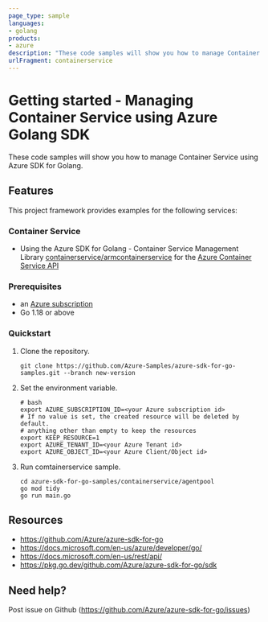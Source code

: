 ```yaml
---
page_type: sample
languages:
- golang
products:
- azure
description: "These code samples will show you how to manage Container Service using Azure SDK for Golang."
urlFragment: containerservice
---
```


# Getting started - Managing Container Service using Azure Golang SDK

These code samples will show you how to manage Container Service using Azure SDK for Golang.

## Features

This project framework provides examples for the following services:

### Container Service
* Using the Azure SDK for Golang - Container Service Management Library [containerservice/armcontainerservice](https://pkg.go.dev/github.com/Azure/azure-sdk-for-go/sdk/resourcemanager/containerservice/armcontainerservice) for the [Azure Container Service API](https://docs.microsoft.com/en-us/rest/api/aks/)

### Prerequisites
* an [Azure subscription](https://azure.microsoft.com)
* Go 1.18 or above

### Quickstart

1. Clone the repository.

    ```
    git clone https://github.com/Azure-Samples/azure-sdk-for-go-samples.git --branch new-version
    ```
2. Set the environment variable.

   ```
   # bash
   export AZURE_SUBSCRIPTION_ID=<your Azure subscription id> 
   # If no value is set, the created resource will be deleted by default.
   # anything other than empty to keep the resources
   export KEEP_RESOURCE=1 
   export AZURE_TENANT_ID=<your Azure Tenant id>          
   export AZURE_OBJECT_ID=<your Azure Client/Object id> 
   ```

3. Run comtainerservice sample.

    ```
    cd azure-sdk-for-go-samples/containerservice/agentpool
    go mod tidy
    go run main.go
    ```
   
## Resources

- https://github.com/Azure/azure-sdk-for-go
- https://docs.microsoft.com/en-us/azure/developer/go/
- https://docs.microsoft.com/en-us/rest/api/
- https://pkg.go.dev/github.com/Azure/azure-sdk-for-go/sdk

## Need help?

Post issue on Github (https://github.com/Azure/azure-sdk-for-go/issues)
